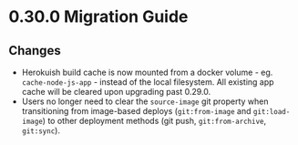 # 0.30.0 Migration Guide

## Changes

- Herokuish build cache is now mounted from a docker volume - eg. `cache-node-js-app` - instead of the local filesystem. All existing app cache will be cleared upon upgrading past 0.29.0.
- Users no longer need to clear the `source-image` git property when transitioning from image-based deploys (`git:from-image` and `git:load-image`) to other deployment methods (git push, `git:from-archive`, `git:sync`).